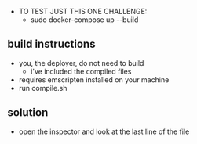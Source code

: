 * TO TEST JUST THIS ONE CHALLENGE:
  * sudo docker-compose up --build

## build instructions

* you, the deployer, do not need to build
	* i've included the compiled files
* requires emscripten installed on your machine
* run compile.sh

## solution

* open the inspector and look at the last line of the file


